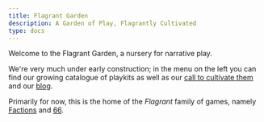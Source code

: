 ```yaml
---
title: Flagrant Garden
description: A Garden of Play, Flagrantly Cultivated
type: docs
---
```


Welcome to the Flagrant Garden, a nursery for narrative play.

We're very much under early construction;
in the menu on the left you can find our growing catalogue of playkits as well as our [call to cultivate them](/cultivation) and our [blog](/posts).

Primarily for now, this is the home of the _Flagrant_ family of games, namely [Factions](/docs/factions) and [66](/docs/66).
